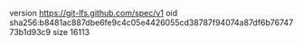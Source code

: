 version https://git-lfs.github.com/spec/v1
oid sha256:b8481ac887dbe6fe9c4c05e4426055cd38787f94074a87df6b7674773b1d93c9
size 16113
